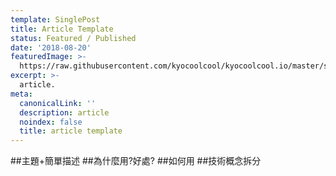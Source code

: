```yaml
---
template: SinglePost
title: Article Template
status: Featured / Published
date: '2018-08-20'
featuredImage: >-
  https://raw.githubusercontent.com/kyocoolcool/kyocoolcool.io/master/static/images/logo/css.png
excerpt: >-
  article.
meta:
  canonicalLink: ''
  description: article
  noindex: false
  title: article template
---
```

##主題+簡單描述
##為什麼用?好處?
##如何用
##技術概念拆分
